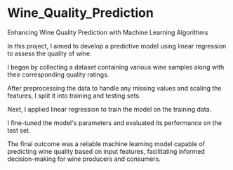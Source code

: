 # Wine_Quality_Prediction

 Enhancing Wine Quality Prediction with Machine Learning Algorithms

 In this project,  I aimed to develop a predictive model using linear regression to assess the quality of wine. 
 
 I began by collecting a dataset containing various wine samples along with their corresponding quality ratings.
 
 After preprocessing the data to handle any missing values and scaling the features, I split it into training and testing sets. 
 
 Next, I applied linear regression to train the model on the training data.
 
 I fine-tuned the model's parameters and evaluated its performance on the test set.
 
 The final outcome was a reliable machine learning model capable of predicting wine quality based on input features, facilitating informed decision-making for wine producers and consumers.
